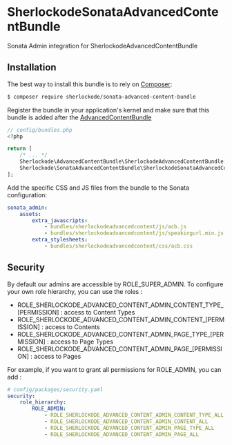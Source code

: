 SherlockodeSonataAdvancedContentBundle
======================================

Sonata Admin integration for SherlockodeAdvancedContentBundle

## Installation

The best way to install this bundle is to rely on [Composer](https://getcomposer.org/):

```bash
$ composer require sherlockode/sonata-advanced-content-bundle
```

Register the bundle in your application's kernel and make sure that this bundle is added
after the [AdvancedContentBundle](https://github.com/sherlockode/advanced-content-bundle)

```php
// config/bundles.php
<?php

return [
    /* ... */
    Sherlockode\AdvancedContentBundle\SherlockodeAdvancedContentBundle::class => ['all' => true],
    Sherlockode\SonataAdvancedContentBundle\SherlockodeSonataAdvancedContentBundle::class => ['all' => true],
];
```


Add the specific CSS and JS files from the bundle to the Sonata configuration:

```yaml
sonata_admin:
    assets:
        extra_javascripts:
            - bundles/sherlockodeadvancedcontent/js/acb.js
            - bundles/sherlockodeadvancedcontent/js/speakingurl.min.js
        extra_stylesheets:
            - bundles/sherlockodeadvancedcontent/css/acb.css
```

## Security

By default our admins are accessible by ROLE_SUPER_ADMIN. 
To configure your own role hierarchy, you can use the roles : 
- ROLE_SHERLOCKODE_ADVANCED_CONTENT_ADMIN_CONTENT_TYPE_[PERMISSION] : access to Content Types
- ROLE_SHERLOCKODE_ADVANCED_CONTENT_ADMIN_CONTENT_[PERMISSION] : access to Contents
- ROLE_SHERLOCKODE_ADVANCED_CONTENT_ADMIN_PAGE_TYPE_[PERMISSION] : access to Page Types
- ROLE_SHERLOCKODE_ADVANCED_CONTENT_ADMIN_PAGE_[PERMISSION] : access to Pages

For example, if you want to grant all permissions for ROLE_ADMIN, you can add : 
```yaml
# config/packages/security.yaml
security:
    role_hierarchy:
        ROLE_ADMIN:
            - ROLE_SHERLOCKODE_ADVANCED_CONTENT_ADMIN_CONTENT_TYPE_ALL
            - ROLE_SHERLOCKODE_ADVANCED_CONTENT_ADMIN_CONTENT_ALL
            - ROLE_SHERLOCKODE_ADVANCED_CONTENT_ADMIN_PAGE_TYPE_ALL
            - ROLE_SHERLOCKODE_ADVANCED_CONTENT_ADMIN_PAGE_ALL
```
